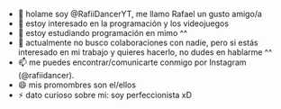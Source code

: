 - 👋 holame soy @RafiiDancerYT, me llamo Rafael un gusto amigo/a
- 👀 estoy interesado en la programación y los videojuegos 
- 🌱 estoy estudiando programación en mimo ^^
- 💞️ actualmente no busco colaboraciones con nadie, pero si estás interesado en mi trabajo y quieres hacerlo, no dudes en hablarme ^^
- 📫 me puedes encontrar/comunicarte conmigo por Instagram (@rafiidancer).
- 😄 mis promombres son el/ellos
- ⚡ dato curioso sobre mi: soy perfeccionista xD

<!---
RafiiDancerYT/RafiiDancerYT is a ✨ special ✨ repository because its `README.md` (this file) appears on your GitHub profile.
You can click the Preview link to take a look at your changes.
--->
